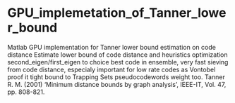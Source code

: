 # GPU_implemetation_of_Tanner_lower_bound
Matlab GPU implementation for Tanner lower bound estimation on code distance
Estimate lower bound of code distance and heuristics optimization second_eigen/first_eigen  to choice best code in ensemble, very fast sieving from code distance, especialy important for low rate codes as Vontobel proof it tight bound to Trapping Sets pseudocodewords weight too.
Tanner R. M. (2001) ‘Minimum distance bounds by graph analysis’, IEEE-IT, Vol. 47,
pp. 808-821.
